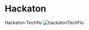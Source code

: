 # Hackaton
Hackaton-Techflo
![hackatonTechFlo](https://github.com/BojanMihajlo/Hackaton/assets/129890822/e2b04d8d-3ccc-4b49-9cbb-12dca37b3832)
